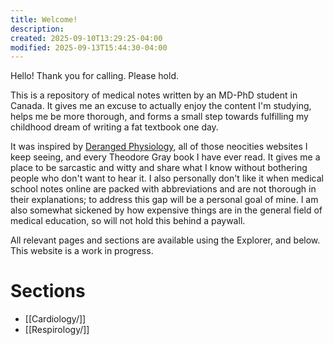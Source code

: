 ```yaml
---
title: Welcome!
description:
created: 2025-09-10T13:29:25-04:00
modified: 2025-09-13T15:44:30-04:00
---
```

Hello! Thank you for calling. Please hold.

This is a repository of medical notes written by an MD-PhD student in Canada. It gives me an excuse to actually enjoy the content I'm studying, helps me be more thorough, and forms a small step towards fulfilling my childhood dream of writing a fat textbook one day. 

It was inspired by [Deranged Physiology](https://derangedphysiology.com/main/home), all of those neocities websites I keep seeing, and every Theodore Gray book I have ever read. It gives me a place to be sarcastic and witty and share what I know without bothering people who don't want to hear it. I also personally don't like it when medical school notes online are packed with abbreviations and are not thorough in their explanations; to address this gap will be a personal goal of mine. I am also somewhat sickened by how expensive things are in the general field of medical education, so will not hold this behind a paywall.

All relevant pages and sections are available using the Explorer, and below. This website is a work in progress.
# Sections
-  [[Cardiology/]]
-  [[Respirology/]]


